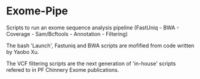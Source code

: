 # Exome-Pipe

Scripts to run an exome sequence analysis pipeline (FastUniq - BWA - Coverage - Sam/Bcftools - Annotation - Filtering)

The bash 'Launch', Fastuniq and BWA scripts are mofified from code written by Yaobo Xu.

The VCF filtering scripts are the next generation of 'in-house' scripts refered to in PF Chinnery Exome publications.
